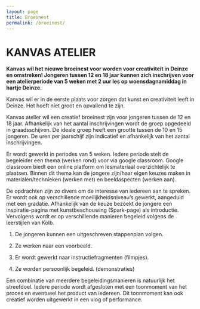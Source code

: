 ```yaml
---
layout: page
title: Broeinest
permalink: /broeinest/
---
```


# KANVAS ATELIER

**Kanvas wil het nieuwe broeinest voor worden voor creativiteit in Deinze en omstreken! Jongeren tussen 12 en 18 jaar kunnen zich inschrijven voor een atelierperiode van 5 weken met 2 uur les op woensdagnamiddag in hartje Deinze.**

Kanvas wil er in de eerste plaats voor zorgen dat kunst en creativiteit leeft in Deinze. Het hoeft niet groot en opvallend te zijn.

Kanvas atelier wil een creatief broeinest zijn voor jongeren tussen de 12 en 18 jaar. Afhankelijk van het aantal inschrijvingen wordt de groep opgedeeld in graadsschijven. De ideale groep heeft een grootte tussen de 10 en 15 jongeren. De uren per jaarschijf zijn indicatief en afhankelijk van het aantal inschrijvingen. 

Er wordt gewerkt in periodes van 5 weken. Iedere periode stelt de begeleider een thema (werken rond) voor via google classroom. Google classroom biedt een online platform om lesmateriaal overzichtelijk te plaatsen.
Binnen dit thema kan de jongere zijn/haar eigen keuzes maken in materialen/technieken (werken met) en beeldaspecten (werken aan).

De opdrachten zijn zo divers om de interesse van iedereen aan te spreken. Er wordt ook op verschillende moeilijkheidsniveau’s gewerkt, aangeduid met een gradatie.
Afhankelijk van de keuze bezoekt de jongere een inspiratie-pagina met kunstbeschouwing (Spark-page) als introductie.
Vervolgens wordt er op verschillende manieren begeleid volgens de leerstijlen van Kolb.
1.	De jongeren kunnen een uitgeschreven stappenplan volgen.

2.	Ze werken naar een voorbeeld.
3.	Er wordt gewerkt naar instructiefragmenten (filmpjes).
4.	Ze worden persoonlijk begeleid. (demonstraties)

Een combinatie van meerdere begeleidingsmanieren is natuurlijk het streefdoel.
Iedere periode wordt afgesloten met een toonmoment van het proces en eventueel het product van iedereen. Dit toonmoment kan ook creatief worden uitgewerkt in een vlog of performance.
  